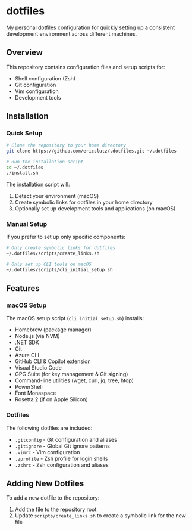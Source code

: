 # dotfiles

My personal dotfiles configuration for quickly setting up a consistent development environment across different machines.

## Overview

This repository contains configuration files and setup scripts for:

- Shell configuration (Zsh)
- Git configuration
- Vim configuration
- Development tools

## Installation

### Quick Setup

```bash
# Clone the repository to your home directory
git clone https://github.com/ericslutz/.dotfiles.git ~/.dotfiles

# Run the installation script
cd ~/.dotfiles
./install.sh
```

The installation script will:

1. Detect your environment (macOS)
2. Create symbolic links for dotfiles in your home directory
3. Optionally set up development tools and applications (on macOS)

### Manual Setup

If you prefer to set up only specific components:

```bash
# Only create symbolic links for dotfiles
~/.dotfiles/scripts/create_links.sh

# Only set up CLI tools on macOS
~/.dotfiles/scripts/cli_initial_setup.sh
```

## Features

### macOS Setup

The macOS setup script (`cli_initial_setup.sh`) installs:

- Homebrew (package manager)
- Node.js (via NVM)
- .NET SDK
- Git
- Azure CLI
- GitHub CLI & Copilot extension
- Visual Studio Code
- GPG Suite (for key management & Git signing)
- Command-line utilities (wget, curl, jq, tree, htop)
- PowerShell
- Font Monaspace
- Rosetta 2 (if on Apple Silicon)

### Dotfiles

The following dotfiles are included:

- `.gitconfig` - Git configuration and aliases
- `.gitignore` - Global Git ignore patterns
- `.vimrc` - Vim configuration
- `.zprofile` - Zsh profile for login shells
- `.zshrc` - Zsh configuration and aliases

## Adding New Dotfiles

To add a new dotfile to the repository:

1. Add the file to the repository root
2. Update `scripts/create_links.sh` to create a symbolic link for the new file
